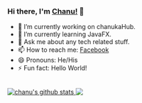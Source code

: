 ### Hi there, I'm [Chanu!](https://facebook.com/chanuka.dilhara.393) 👋

- 🔭 I’m currently working on chanukaHub.
- 🌱 I’m currently learning JavaFX.<!-- 👯 I’m looking to collaborate on ...- 🤔 I’m looking for help with ...-->
- 💬 Ask me about any tech related stuff.
- 📫 How to reach me: [Facebook](https://facebook.com/chanuka.dilhara.393)
- 😄 Pronouns: He/His
- ⚡ Fun fact: Hello World!

<br/>
<a href="https://github.com/chanukaHub">
 <img align="" src="https://github-readme-stats.vercel.app/api?username=chanukaHub&show_icons=true&theme=light&line_height=27" alt="chanu's github stats"/>
</a>
<a href="https://github.com/chanukaHub">
  <img align="top" src="https://github-readme-stats.vercel.app/api/top-langs/?username=chanukaHub&theme=light&hide_langs_below=1" />
</a>


